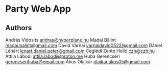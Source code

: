 # Party Web App

## Authors

András Vidosits <andras@hyperplane.hu>
Madai Bálint <madai.balint@gmail.com>
Dávid Várnai <varnaidavid0522@gmail.com>
Dániel Lénárt <lenart.daniel.peter@gmail.com>
Ceglédi Zente Holló <czh@czh.hu>
Attila Lábodi <attila.labodi@proton.me>
Huba Gerencséri <gerencserihuba@gmail.com>
Ákos Olajkár <olajkar.akos05@gmail.com>